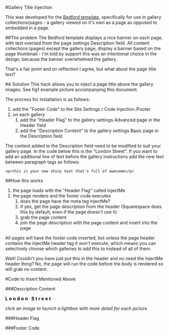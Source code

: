 #Gallery Title Injection

This was developed for the [Bedford template](https://bedford-demo.squarespace.com), specifically for use in gallery collections/pages - a gallery viewed on it's own as a page as opposed to embedded in a page.

##The problem
The Bedford template displays a nice banner on each page, with text overlaid from the page settings Description field. All content collections (pages) except the gallery page, display a banner based on the page thumbnail - I'm told by support this was an intentional choice in the design, because the banner overwhelmed the gallery.

That's a fair point and on reflection I agree, but what about the page title text?

#A Solution
This hack allows you to inject a page title above the gallery images. See fig1 example picture accompanying this document.

The process for installation is as follows:

1. add the "Footer Code" to the Site Settings / Code Injection /Footer
2. on each gallery
	1. add the "Header Flag" to the gallery settings Advanced page in the Header field
	2. add the "Description Content" to the gallery settings Basic page in the Description field

The content added to the Description field need to be modified to suit your gallery page. In the code below this is the "London Street". If you want to add an additional line of text before the gallery instructions add the new text between paragraph tags as follows:

	<p>this is your new shiny text that's full of awesome</p>

##How this works
1. the page loads with the "Header Flag" called injectMe
2. the page renders and the footer code executes
	1. does the page have the meta tag injectMe?
	2. if yes, get the page description from the header (Squarespace does this by default, even if the page doesn't use it)
	3. grab the page content
	4. join the page description with the page content and insert into the page

All pages will have the footer code inserted, but unless the page header contains the injectMe header tag it won't execute, which means you can selectively choose which galleries to add this to instead of all of them.

Wait! Couldn't you have just put this in the header and no need the injectMe header thing? No, the page will run the code before the body is rendered so will grab no content.

#Code to Insert Mentioned Above

###Description Content
	<div class="desc-wrapper"><p>
	<strong class="data-shrink-ready" data-shrink-original-spacing="4" data-shrink-original-size="68" style="letter-spacing: 4px; color: rgb(0, 0, 0);">
	London Street
	</strong></p></div>
	<p><i>
	click an image to launch a lightbox with more detail for each picture
	</i><p> 

###Header Flag
	<meta itemprop="injectMe" content="yes"/>

###Footer Code
	<script>
		var metas = document.getElementsByTagName('meta');
		var bodyGrab = "";
		var result = "";
		var ml = metas.length;
	
	
		for (x=0; x<ml; x++) {
			if (metas[x].getAttribute("itemprop") == "injectMe") {
				for (y=0; y<ml; y++) {
					if (metas[y].getAttribute("itemprop") == "description") {
						result = metas[y].getAttribute("content");
						bodyGrab = document.getElementById("content").innerHTML;
						document.getElementById("content").innerHTML = result + bodyGrab;
						break;
					}
				}
				break;
			}
		}
	</script>
